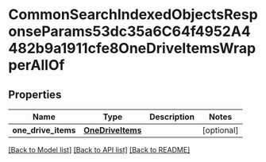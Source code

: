 # CommonSearchIndexedObjectsResponseParams53dc35a6C64f4952A4482b9a1911cfe8OneDriveItemsWrapperAllOf


## Properties
Name | Type | Description | Notes
------------ | ------------- | ------------- | -------------
**one_drive_items** | [**OneDriveItems**](OneDriveItems.md) |  | [optional] 

[[Back to Model list]](../README.md#documentation-for-models) [[Back to API list]](../README.md#documentation-for-api-endpoints) [[Back to README]](../README.md)


